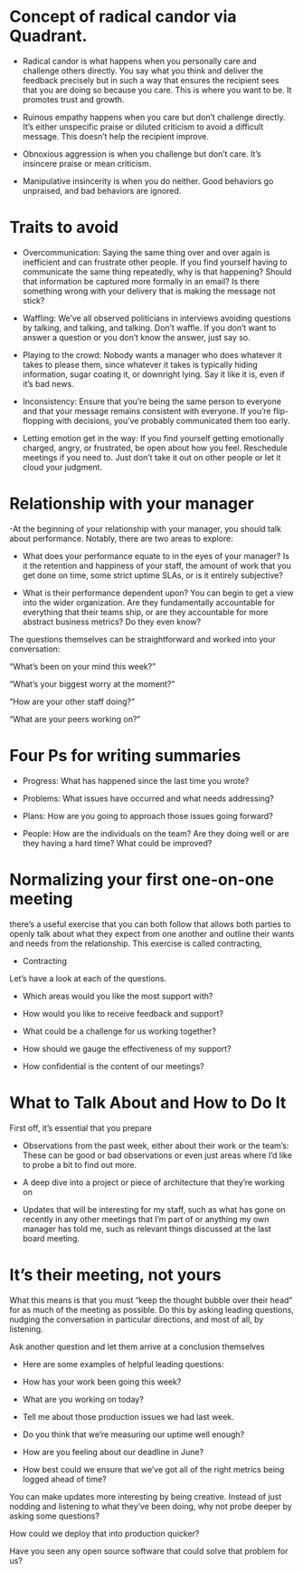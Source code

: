 # Concept of radical candor via Quadrant.

-   Radical candor is what happens when you personally care and challenge others directly. You say what you think and deliver the feedback precisely but in such a way that ensures the recipient sees that you are doing so because you care. This is where you want to be. It promotes trust and growth.

<!-- The Best is Radical candor -->

-   Ruinous empathy happens when you care but don’t challenge directly. It’s either unspecific praise or diluted criticism to avoid a difficult message. This doesn’t help the recipient improve.

-   Obnoxious aggression is when you challenge but don’t care. It’s insincere praise or mean criticism.

-   Manipulative insincerity is when you do neither. Good behaviors go unpraised, and bad behaviors are ignored.

# Traits to avoid

-   Overcommunication: Saying the same thing over and over again is inefficient and can frustrate other people. If you find yourself having to communicate the same thing repeatedly, why is that happening? Should that information be captured more formally in an email? Is there something wrong with your delivery that is making the message not stick?

-   Waffling: We’ve all observed politicians in interviews avoiding questions by talking, and talking, and talking. Don’t waffle. If you don’t want to answer a question or you don’t know the answer, just say so.

-   Playing to the crowd: Nobody wants a manager who does whatever it takes to please them, since whatever it takes is typically hiding information, sugar coating it, or downright lying. Say it like it is, even if it’s bad news.

-   Inconsistency: Ensure that you’re being the same person to everyone and that your message remains consistent with everyone. If you’re flip-flopping with decisions, you’ve probably communicated them too early.

-   Letting emotion get in the way: If you find yourself getting emotionally charged, angry, or frustrated, be open about how you feel. Reschedule meetings if you need to. Just don’t take it out on other people or let it cloud your judgment.

# Relationship with your manager

-At the beginning of your relationship with your manager, you should talk about performance. Notably, there are two areas to explore:

-   What does your performance equate to in the eyes of your manager? Is it the retention and happiness of your staff, the amount of work that you get done on time, some strict uptime SLAs, or is it entirely subjective?

-   What is their performance dependent upon? You can begin to get a view into the wider organization. Are they fundamentally accountable for everything that their teams ship, or are they accountable for more abstract business metrics? Do they even know?

The questions themselves can be straightforward and worked into your conversation:

“What’s been on your mind this week?”

“What’s your biggest worry at the moment?”

“How are your other staff doing?”

“What are your peers working on?”

# Four Ps for writing summaries

-   Progress: What has happened since the last time you wrote?

-   Problems: What issues have occurred and what needs addressing?

-   Plans: How are you going to approach those issues going forward?

-   People: How are the individuals on the team? Are they doing well or are they having a hard time? What could be improved?

# Normalizing your first one-on-one meeting

there’s a useful exercise that you can both follow that allows both parties to openly talk about what they expect from one another and outline their wants and needs from the relationship. This exercise is called contracting,

-   Contracting

Let’s have a look at each of the questions.

-   Which areas would you like the most support with?

-   How would you like to receive feedback and support?

-   What could be a challenge for us working together?

-   How should we gauge the effectiveness of my support?

-   How confidential is the content of our meetings?

# What to Talk About and How to Do It

First off, it’s essential that you prepare

-   Observations from the past week, either about their work or the team’s: These can be good or bad observations or even just areas where I’d like to probe a bit to find out more.

-   A deep dive into a project or piece of architecture that they’re working on

-   Updates that will be interesting for my staff, such as what has gone on recently in any other meetings that I’m part of or anything my own manager has told me, such as relevant things discussed at the last board meeting.

# It’s their meeting, not yours

What this means is that you must “keep the thought bubble over their head” for as much of the meeting as possible. Do this by asking leading questions, nudging the conversation in particular directions, and most of all, by listening.

Ask another question and let them arrive at a conclusion themselves

-   Here are some examples of helpful leading questions:

-   How has your work been going this week?

-   What are you working on today?

-   Tell me about those production issues we had last week.

-   Do you think that we’re measuring our uptime well enough?

-   How are you feeling about our deadline in June?

-   How best could we ensure that we’ve got all of the right metrics being logged ahead of time?

You can make updates more interesting by being creative. Instead of just nodding and listening to what they’ve been doing, why not probe deeper by asking some questions?

How could we deploy that into production quicker?

Have you seen any open source software that could solve that problem for us?
